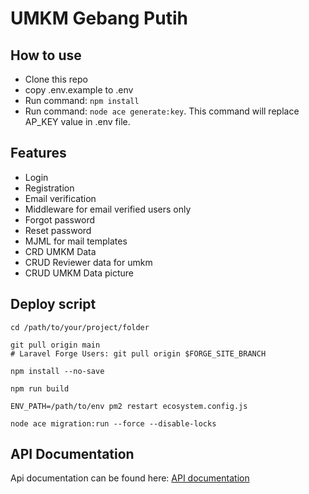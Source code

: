 # UMKM Gebang Putih

## How to use

-   Clone this repo
-   copy .env.example to .env
-   Run command: `npm install`
-   Run command: `node ace generate:key`. This command will replace AP_KEY value in .env file.

## Features

-   Login
-   Registration
-   Email verification
-   Middleware for email verified users only
-   Forgot password
-   Reset password
-   MJML for mail templates
-   CRD UMKM Data
-   CRUD Reviewer data for umkm
-   CRUD UMKM Data picture

## Deploy script

```
cd /path/to/your/project/folder

git pull origin main
# Laravel Forge Users: git pull origin $FORGE_SITE_BRANCH

npm install --no-save

npm run build

ENV_PATH=/path/to/env pm2 restart ecosystem.config.js

node ace migration:run --force --disable-locks
```

## API Documentation

Api documentation can be found here: [API documentation](./docs/api_docs.md)
